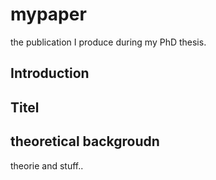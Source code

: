 # mypaper
the publication I produce during my PhD thesis.

## Introduction

## Titel

## theoretical backgroudn
theorie and stuff..


